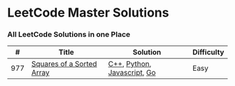 # LeetCode Master Solutions

### All LeetCode Solutions in one Place

| #   | Title                                                                                 | Solution                                                                                                                                                                                                                                                                                                    | Difficulty |
| --- | ------------------------------------------------------------------------------------- | ----------------------------------------------------------------------------------------------------------------------------------------------------------------------------------------------------------------------------------------------------------------------------------------------------------- | ---------- |
| 977 | [Squares of a Sorted Array](https://leetcode.com/problems/squares-of-a-sorted-array/) | [C++](./Algorithms/cpp/SquaresOfASortedArray/squaresOfASortedArray.cpp), [Python](./Algorithms/python/SquaresOfSortedArray/squaresOfSortedArray.py), [Javascript](./Algorithms/javascript/SquaresOfSortedArray/squaresOfSortedArray.js), [Go](./Algorithms/go/SquaresOfSortedArray/squaresOfSortedArray.go) | Easy       |
